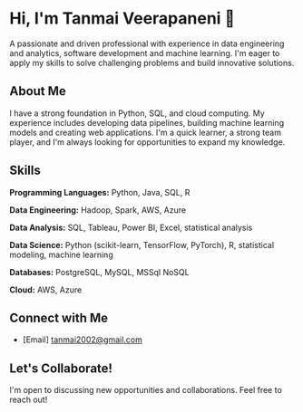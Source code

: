 # Hi, I'm Tanmai Veerapaneni 👋

A passionate and driven professional with experience in data engineering and analytics, software development and machine learning. I'm eager to apply my skills to solve challenging problems and build innovative solutions.

## About Me

I have a strong foundation in Python, SQL, and cloud computing. My experience includes developing data pipelines,  building machine learning models and creating web applications. I'm a quick learner, a strong team player, and I'm always looking for opportunities to expand my knowledge.

## Skills

**Programming Languages:** Python, Java, SQL, R

**Data Engineering:** Hadoop, Spark, AWS, Azure

**Data Analysis:** SQL, Tableau, Power BI, Excel, statistical analysis

**Data Science:** Python (scikit-learn, TensorFlow, PyTorch), R, statistical modeling, machine learning

**Databases:** PostgreSQL, MySQL, MSSql NoSQL

**Cloud:** AWS, Azure

## Connect with Me

* [Email] tanmai2002@gmail.com

## Let's Collaborate!

I'm open to discussing new opportunities and collaborations. Feel free to reach out!
  


